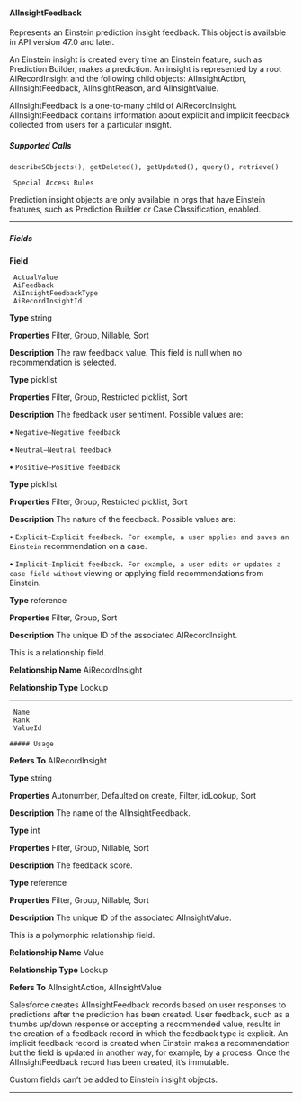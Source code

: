 #### AIInsightFeedback

Represents an Einstein prediction insight feedback. This object is available in API version 47.0 and later.

An Einstein insight is created every time an Einstein feature, such as Prediction Builder, makes a prediction. An insight is represented by
a root AIRecordInsight and the following child objects: AIInsightAction, AIInsightFeedback, AIInsightReason, and AIInsightValue.

AIInsightFeedback is a one-to-many child of AIRecordInsight. AIInsightFeedback contains information about explicit and implicit feedback
collected from users for a particular insight.

##### Supported Calls
```
describeSObjects(), getDeleted(), getUpdated(), query(), retrieve()

 Special Access Rules

```
Prediction insight objects are only available in orgs that have Einstein features, such as Prediction Builder or Case Classification, enabled.


-----

##### Fields

**Field**
```
 ActualValue
 AiFeedback
 AiInsightFeedbackType
 AiRecordInsightId

```

**Type**
string

**Properties**
Filter, Group, Nillable, Sort

**Description**
The raw feedback value. This field is null when no recommendation is selected.

**Type**
picklist

**Properties**
Filter, Group, Restricted picklist, Sort

**Description**
The feedback user sentiment. Possible values are:

**•** `Negative—Negative feedback`

**•** `Neutral—Neutral feedback`

**•** `Positive—Positive feedback`

**Type**
picklist

**Properties**
Filter, Group, Restricted picklist, Sort

**Description**
The nature of the feedback. Possible values are:

**•** `Explicit—Explicit feedback. For example, a user applies and saves an Einstein`
recommendation on a case.

**•** `Implicit—Implicit feedback. For example, a user edits or updates a case field without`
viewing or applying field recommendations from Einstein.

**Type**
reference

**Properties**
Filter, Group, Sort

**Description**
The unique ID of the associated AIRecordInsight.

This is a relationship field.

**Relationship Name**
AiRecordInsight

**Relationship Type**
Lookup


-----

```
 Name
 Rank
 ValueId

##### Usage

```

**Refers To**
AIRecordInsight

**Type**
string

**Properties**
Autonumber, Defaulted on create, Filter, idLookup, Sort

**Description**
The name of the AIInsightFeedback.

**Type**
int

**Properties**
Filter, Group, Nillable, Sort

**Description**
The feedback score.

**Type**
reference

**Properties**
Filter, Group, Nillable, Sort

**Description**
The unique ID of the associated AIInsightValue.

This is a polymorphic relationship field.

**Relationship Name**
Value

**Relationship Type**
Lookup

**Refers To**
AIInsightAction, AIInsightValue


Salesforce creates AIInsightFeedback records based on user responses to predictions after the prediction has been created. User feedback,
such as a thumbs up/down response or accepting a recommended value, results in the creation of a feedback record in which the
feedback type is explicit. An implicit feedback record is created when Einstein makes a recommendation but the field is updated in
another way, for example, by a process. Once the AIInsightFeedback record has been created, it’s immutable.

Custom fields can’t be added to Einstein insight objects.


-----
